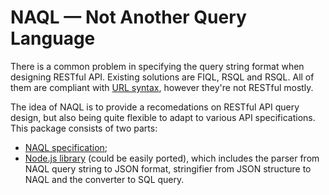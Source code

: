 # NAQL — Not Another Query Language

There is a common problem in specifying the query string format when designing RESTful API. Existing solutions are FIQL, RSQL and RSQL. All of them are compliant with [URL syntax](https://tools.ietf.org/html/rfc3986), however they're not RESTful mostly.

The idea of NAQL is to provide a recomedations on RESTful API query design, but also being quite flexible to adapt to various API specifications. This package consists of two parts:

- [NAQL specification](./spec);
- [Node.js library](./lib) (could be easily ported), which includes the parser from NAQL query string to JSON format, stringifier from JSON structure to NAQL and the converter to SQL query.
